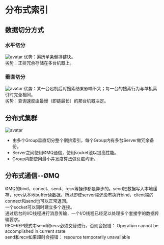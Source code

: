 # 分布式索引
## 数据切分方式
### 水平切分
![avatar](https://github.com/Orisun/radic/blob/master/img/hslice.png)
优势：遍历单条倒排链快。<br>
劣势：正排冗余存储在多台机器上。
### 垂直切分
![avatar](https://github.com/Orisun/radic/blob/master/img/vslice.png)
优势：某一台宕机后对搜索结果影响不大；每一台的搜索行为与单机索引时完全相同。<br>
劣势：查询速度由最慢（即链最长）的那台机器决定。
## 分布式集群
![avatar](https://github.com/Orisun/radic/blob/master/img/cluster.png)
- 由多个Group垂直切分整个倒排索引，每个Group内有多台Server做冗余备份。
- Server之间使用ØMQ通信，使用socket池以提高性能。
- Group内部使用最小并发度算法做负载均衡。
## 分布式通信--ØMQ
ØMQ的bind、conect、send、recv等操作都是异步的。send把数据写入本地缓存，recv从本地buffer读数据。所以即使server端还没有执行bind，client端的connect和send也可以正常返回。<br>
一个socket可以同时建立多个连接。<br>
通过后台的I/O线程进行消息传输，一个I/O线程已经足以处理多个套接字的数据传输要求。<br>
REQ-REP模式中send和recv必须交替进行，否则会报错： Operation cannot be accomplished in current state<br>
send和recv如果超时会报错： resource temporarily unavailable
